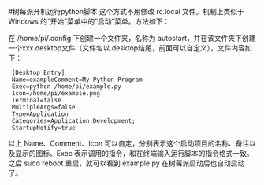 #树莓派开机运行python脚本
这个方式不用修改 rc.local 文件。机制上类似于 Windows 的“开始”菜单中的“启动”菜单。方法如下：

在 /home/pi/.config 下创建一个文件夹，名称为 autostart，并在该文件夹下创建一个xxx.desktop文件（文件名以.desktop结尾，前面可以自定义），文件内容如下：

```
 [Desktop Entry]
 Name=exampleComment=My Python Program
 Exec=python /home/pi/example.py
 Icon=/home/pi/example.png
 Terminal=false
 MultipleArgs=false
 Type=Application
 Categories=Application;Development;
 StartupNotify=true 
```
以上 Name、Comment、Icon 可以自定，分别表示这个启动项目的名称、备注以及显示的图标。Exec 表示调用的指令，和在终端输入运行脚本的指令格式一致。
之后 sudo reboot 重启，就可以看到 example.py 在树莓派启动后也自动启动了。
